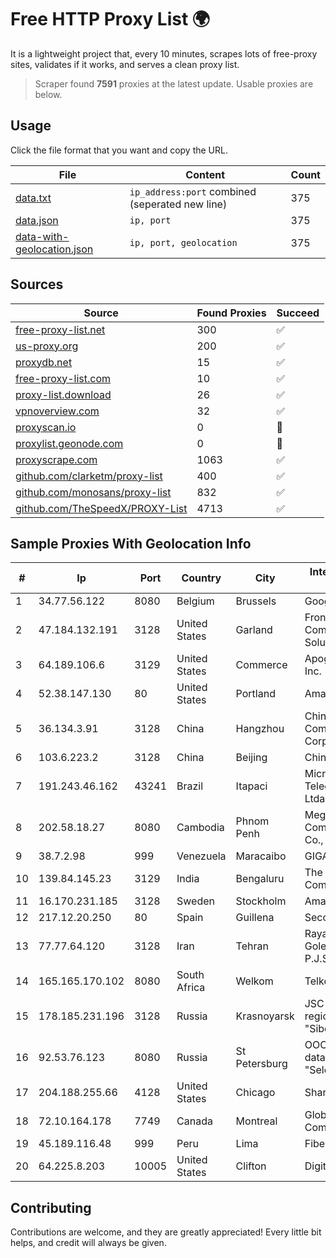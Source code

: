 
# Free HTTP Proxy List 🌍

It is a lightweight project that, every 10 minutes, scrapes lots of free-proxy sites, validates if it works, and serves a clean proxy list.


> Scraper found **7591** proxies at the latest update. Usable proxies are below.

## Usage

Click the file format that you want and copy the URL.


|File|Content|Count|
|----|-------|-----|
|[data.txt](https://raw.githubusercontent.com/themiralay/Proxy-List-World/master/data.txt)|`ip_address:port` combined (seperated new line)|375|
|[data.json](https://raw.githubusercontent.com/themiralay/Proxy-List-World/master/data.json)|`ip, port`|375|
|[data-with-geolocation.json](https://raw.githubusercontent.com/themiralay/Proxy-List-World/master/data-with-geolocation.json)|`ip, port, geolocation`|375|

## Sources

|Source|Found Proxies|Succeed|
|------|-------------|-------|
|[free-proxy-list.net](https://free-proxy-list.net)|300|✅|
|[us-proxy.org](https://www.us-proxy.org)|200|✅|
|[proxydb.net](http://proxydb.net)|15|✅|
|[free-proxy-list.com](https://free-proxy-list.com/?page=&port=&type%5B%5D=http&type%5B%5D=https&up_time=0&search=Search)|10|✅|
|[proxy-list.download](https://www.proxy-list.download/HTTP)|26|✅|
|[vpnoverview.com](https://vpnoverview.com/privacy/anonymous-browsing/free-proxy-servers)|32|✅|
|[proxyscan.io](https://www.proxyscan.io)|0|🚫|
|[proxylist.geonode.com](https://proxylist.geonode.com/api/proxy-list?limit=300&page=1&sort_by=lastChecked&sort_type=desc&protocols=http,https)|0|🚫|
|[proxyscrape.com](https://api.proxyscrape.com/v2/?request=displayproxies&protocol=http&timeout=10000&country=all&ssl=all&anonymity=all)|1063|✅|
|[github.com/clarketm/proxy-list](https://raw.githubusercontent.com/clarketm/proxy-list/master/proxy-list-raw.txt)|400|✅|
|[github.com/monosans/proxy-list](https://raw.githubusercontent.com/monosans/proxy-list/main/proxies/http.txt)|832|✅|
|[github.com/TheSpeedX/PROXY-List](https://raw.githubusercontent.com/TheSpeedX/PROXY-List/master/http.txt)|4713|✅|


## Sample Proxies With Geolocation Info

|#|Ip|Port|Country|City|Internet Service Provider|
|-|--|----|-------|----|-------------------------|
|1|34.77.56.122|8080|Belgium|Brussels|Google LLC|
|2|47.184.132.191|3128|United States|Garland|Frontier Communications Solutions|
|3|64.189.106.6|3129|United States|Commerce|Apogee Telecom Inc.|
|4|52.38.147.130|80|United States|Portland|Amazon.com, Inc.|
|5|36.134.3.91|3128|China|Hangzhou|China Mobile Communications Corporation|
|6|103.6.223.2|3128|China|Beijing|China Unicom|
|7|191.243.46.162|43241|Brazil|Itapaci|Microturbo Telecomunicacoes Ltda-me|
|8|202.58.18.27|8080|Cambodia|Phnom Penh|Mega Truenet Communication Co., Ltd.|
|9|38.7.2.98|999|Venezuela|Maracaibo|GIGAPOP, C.A.|
|10|139.84.145.23|3129|India|Bengaluru|The Constant Company, LLC|
|11|16.170.231.185|3128|Sweden|Stockholm|Amazon.com|
|12|217.12.20.250|80|Spain|Guillena|Secondary Node|
|13|77.77.64.120|3128|Iran|Tehran|Rayaneh Danesh Golestan Complex P.J.S. Co|
|14|165.165.170.102|8080|South Africa|Welkom|Telkom SA Ltd.|
|15|178.185.231.196|3128|Russia|Krasnoyarsk|JSC Rostelecom regional branch "Siberia"|
|16|92.53.76.123|8080|Russia|St Petersburg|OOO "Network of data-centers "Selectel"|
|17|204.188.255.66|4128|United States|Chicago|Sharktech|
|18|72.10.164.178|7749|Canada|Montreal|GloboTech Communications|
|19|45.189.116.48|999|Peru|Lima|Fiber Digital S.R.L|
|20|64.225.8.203|10005|United States|Clifton|DigitalOcean, LLC|



## Contributing

Contributions are welcome, and they are greatly appreciated! Every
little bit helps, and credit will always be given.

